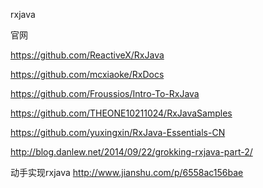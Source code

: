
rxjava

官网

https://github.com/ReactiveX/RxJava


https://github.com/mcxiaoke/RxDocs

https://github.com/Froussios/Intro-To-RxJava


https://github.com/THEONE10211024/RxJavaSamples


https://github.com/yuxingxin/RxJava-Essentials-CN

http://blog.danlew.net/2014/09/22/grokking-rxjava-part-2/

动手实现rxjava
http://www.jianshu.com/p/6558ac156bae
